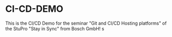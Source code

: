 # CI-CD-DEMO

This is the CI/CD Demo for the seminar "Git and CI/CD Hosting platforms" of the StuPro "Stay in Sync" from Bosch GmbH! s
